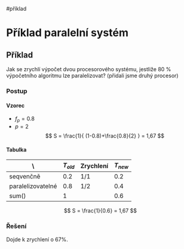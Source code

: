 
#příklad
# Příklad paralelní systém

## Příklad
Jak se zrychlí výpočet dvou procesorového systému, jestliže 80 % výpočetního algoritmu lze paralelizovat? (přidali jsme druhý procesor)

### Postup
#### Vzorec
- $f_p = 0.8$
- $p = 2$
$$
S = \frac{1}{
(1-0.8)+\frac{0.8}{2}
} = 1,67
$$
#### Tabulka
| \ | $T_{old}$ | Zrychlení | $T_{new}$ |
| ---- | ---- | ---- | ---- |
| seqvenčně | 0.2 | 1/1 | 0.2 |
| paralelizovatelné | 0.8 | 1/2 | 0.4 |
| sum() | 1 |  | 0.6 |
$$
S = \frac{1}{0.6} = 1,67
$$
### Řešení
Dojde k zrychlení o $67\%$.
